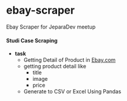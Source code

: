 # ebay-scraper
Ebay Scraper for JeparaDev meetup

#### Studi Case Scraping
* **task**
  * Getting Detail of Product in [Ebay.com](https://ebay.com)
  * getting product detail like 
    * title
    * image
    * price
  * Generate to CSV or Excel Using Pandas
